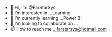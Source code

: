- 👋 Hi, I’m @FarStarSys
- 👀 I’m interested in ...Learning
- 🌱 I’m currently learning ...Power BI
- 💞️ I’m looking to collaborate on ...
- 📫 How to reach me ...farstarsys@hotmail.com

<!---
FarStarSys/FarStarSys is a ✨ special ✨ repository because its `README.md` (this file) appears on your GitHub profile.
You can click the Preview link to take a look at your changes.
--->
